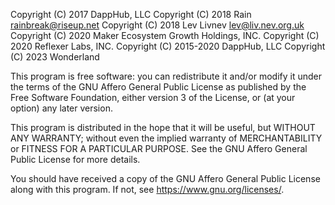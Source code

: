Copyright (C) 2017  DappHub, LLC
Copyright (C) 2018 Rain <rainbreak@riseup.net>
Copyright (C) 2018 Lev Livnev <lev@liv.nev.org.uk>
Copyright (C) 2020 Maker Ecosystem Growth Holdings, INC.
Copyright (C) 2020 Reflexer Labs, INC.
Copyright (C) 2015-2020  DappHub, LLC
Copyright (C) 2023  Wonderland

This program is free software: you can redistribute it and/or modify
it under the terms of the GNU Affero General Public License as published by
the Free Software Foundation, either version 3 of the License, or
(at your option) any later version.

This program is distributed in the hope that it will be useful,
but WITHOUT ANY WARRANTY; without even the implied warranty of
MERCHANTABILITY or FITNESS FOR A PARTICULAR PURPOSE.  See the
GNU Affero General Public License for more details.

You should have received a copy of the GNU Affero General Public License
along with this program.  If not, see <https://www.gnu.org/licenses/>.
